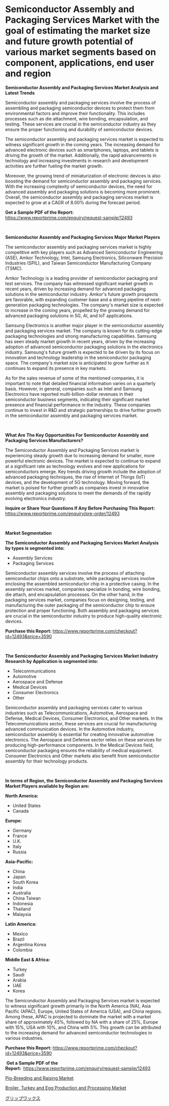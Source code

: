 <p><h1>Semiconductor Assembly and Packaging Services Market with the goal of estimating the market size and future growth potential of various market segments based on component, applications, end user and region</h1></p><p><strong>Semiconductor Assembly and Packaging Services Market Analysis and Latest Trends</strong></p>
<p><p>Semiconductor assembly and packaging services involve the process of assembling and packaging semiconductor devices to protect them from environmental factors and improve their functionality. This includes processes such as die attachment, wire bonding, encapsulation, and testing. These services are crucial in the semiconductor industry as they ensure the proper functioning and durability of semiconductor devices.</p><p>The semiconductor assembly and packaging services market is expected to witness significant growth in the coming years. The increasing demand for advanced electronic devices such as smartphones, laptops, and tablets is driving the growth of the market. Additionally, the rapid advancements in technology and increasing investments in research and development activities are further fueling the market growth.</p><p>Moreover, the growing trend of miniaturization of electronic devices is also boosting the demand for semiconductor assembly and packaging services. With the increasing complexity of semiconductor devices, the need for advanced assembly and packaging solutions is becoming more prominent. Overall, the semiconductor assembly and packaging services market is expected to grow at a CAGR of 8.00% during the forecast period.</p></p>
<p><strong>Get a Sample PDF of the Report:&nbsp;</strong> <a href="https://www.reportprime.com/enquiry/request-sample/12493">https://www.reportprime.com/enquiry/request-sample/12493</a></p>
<p>&nbsp;</p>
<p><strong>Semiconductor Assembly and Packaging Services Major Market Players</strong></p>
<p><p>The semiconductor assembly and packaging services market is highly competitive with key players such as Advanced Semiconductor Engineering (ASE), Amkor Technology, Intel, Samsung Electronics, Siliconware Precision Industries (SPIL), and Taiwan Semiconductor Manufacturing Company (TSMC). </p><p>Amkor Technology is a leading provider of semiconductor packaging and test services. The company has witnessed significant market growth in recent years, driven by increasing demand for advanced packaging solutions in the semiconductor industry. Amkor's future growth prospects are favorable, with expanding customer base and a strong pipeline of next-generation packaging technologies. The company's market size is expected to increase in the coming years, propelled by the growing demand for advanced packaging solutions in 5G, AI, and IoT applications.</p><p>Samsung Electronics is another major player in the semiconductor assembly and packaging services market. The company is known for its cutting-edge packaging technologies and strong manufacturing capabilities. Samsung has seen steady market growth in recent years, driven by the increasing adoption of advanced semiconductor packaging solutions in the electronics industry. Samsung's future growth is expected to be driven by its focus on innovation and technology leadership in the semiconductor packaging space. The company's market size is anticipated to grow further as it continues to expand its presence in key markets.</p><p>As for the sales revenue of some of the mentioned companies, it is important to note that detailed financial information varies on a quarterly basis. However, in general, companies such as Intel and Samsung Electronics have reported multi-billion-dollar revenues in their semiconductor business segments, indicating their significant market presence and financial performance in the industry. These companies continue to invest in R&D and strategic partnerships to drive further growth in the semiconductor assembly and packaging services market.</p></p>
<p>&nbsp;</p>
<p><strong>What Are The Key Opportunities For Semiconductor Assembly and Packaging Services Manufacturers?</strong></p>
<p><p>The Semiconductor Assembly and Packaging Services market is experiencing steady growth due to increasing demand for smaller, more powerful electronic devices. The market is expected to continue to expand at a significant rate as technology evolves and new applications for semiconductors emerge. Key trends driving growth include the adoption of advanced packaging techniques, the rise of Internet of Things (IoT) devices, and the development of 5G technology. Moving forward, the market is poised for further growth as companies invest in innovative assembly and packaging solutions to meet the demands of the rapidly evolving electronics industry.</p></p>
<p><strong>Inquire or Share Your Questions If Any Before Purchasing This Report:</strong> <a href="https://www.reportprime.com/enquiry/pre-order/12493">https://www.reportprime.com/enquiry/pre-order/12493</a></p>
<p>&nbsp;</p>
<p><strong>Market Segmentation</strong></p>
<p><strong>The Semiconductor Assembly and Packaging Services Market Analysis by types is segmented into:</strong></p>
<p><ul><li>Assembly Services</li><li>Packaging Services</li></ul></p>
<p><p>Semiconductor assembly services involve the process of attaching semiconductor chips onto a substrate, while packaging services involve enclosing the assembled semiconductor chip in a protective casing. In the assembly services market, companies specialize in bonding, wire bonding, die attach, and encapsulation processes. On the other hand, in the packaging services market, companies focus on designing, testing, and manufacturing the outer packaging of the semiconductor chip to ensure protection and proper functioning. Both assembly and packaging services are crucial in the semiconductor industry to produce high-quality electronic devices.</p></p>
<p><strong>Purchase this Report:&nbsp;</strong><a href="https://www.reportprime.com/checkout?id=12493&price=3590">https://www.reportprime.com/checkout?id=12493&price=3590</a></p>
<p>&nbsp;</p>
<p><strong>The Semiconductor Assembly and Packaging Services Market Industry Research by Application is segmented into:</strong></p>
<p><ul><li>Telecommunications</li><li>Automotive</li><li>Aerospace and Defense</li><li>Medical Devices</li><li>Consumer Electronics</li><li>Other</li></ul></p>
<p><p>Semiconductor assembly and packaging services cater to various industries such as Telecommunications, Automotive, Aerospace and Defense, Medical Devices, Consumer Electronics, and Other markets. In the Telecommunications sector, these services are crucial for manufacturing advanced communication devices. In the Automotive industry, semiconductor assembly is essential for creating innovative automotive electronics. The Aerospace and Defense sector relies on these services for producing high-performance components. In the Medical Devices field, semiconductor packaging ensures the reliability of medical equipment. Consumer Electronics and Other markets also benefit from semiconductor assembly for their technology products.</p></p>
<p>&nbsp;</p>
<p><strong>In terms of Region, the Semiconductor Assembly and Packaging Services Market Players available by Region are:</strong></p>
<p>
    <p> <strong> North America: </strong>
        <ul>
            <li>United States</li>
            <li>Canada</li>
        </ul>
        </p> 
    <p> <strong> Europe: </strong>
        <ul>
            <li>Germany</li>
            <li>France</li>
            <li>U.K.</li>
            <li>Italy</li>
            <li>Russia</li>
        </ul>
        </p> 
    <p> <strong> Asia-Pacific: </strong>
        <ul>
            <li>China</li>
            <li>Japan</li>
            <li>South Korea</li>
            <li>India</li>
            <li>Australia</li>
            <li>China Taiwan</li>
            <li>Indonesia</li>
            <li>Thailand</li>
            <li>Malaysia</li>
        </ul>
        </p> 
    <p> <strong> Latin America: </strong>
        <ul>
            <li>Mexico</li>
            <li>Brazil</li>
            <li>Argentina Korea</li>
            <li>Colombia</li>
        </ul>
        </p> 
    <p> <strong> Middle East & Africa: </strong>
        <ul>
            <li>Turkey</li>
            <li>Saudi</li>
            <li>Arabia</li>
            <li>UAE</li>
            <li>Korea</li>
        </ul>
    </p>
    </p>
<p><p>The Semiconductor Assembly and Packaging Services market is expected to witness significant growth primarily in the North America (NA), Asia Pacific (APAC), Europe, United States of America (USA), and China regions. Among these, APAC is projected to dominate the market with a market share of approximately 45%, followed by NA with a share of 25%, Europe with 15%, USA with 10%, and China with 5%. This growth can be attributed to the increasing demand for advanced semiconductor technologies in various industries.</p></p>
<p><strong>Purchase this Report: </strong><a href="https://www.reportprime.com/checkout?id=12493&price=3590">https://www.reportprime.com/checkout?id=12493&price=3590</a></p>
<p>&nbsp;<strong>Get a Sample PDF of the Report:&nbsp;&nbsp;</strong><a href="https://www.reportprime.com/enquiry/request-sample/12493">https://www.reportprime.com/enquiry/request-sample/12493</a></p>
<p><strong></strong></p>
<p><p><a href="https://issuu.com/reportprime-2/docs/pig-breeding-and-raising-market-size-2030.pptx">Pig-Breeding and Raising Market</a></p><p><a href="https://issuu.com/reportprime-2/docs/broiler-turkey-and-egg-production-and-processing-m">Broiler, Turkey and Egg Production and Processing Market</a></p><p><a href="https://medium.com/@sheilabruen2023/%E3%82%B0%E3%83%AA%E3%83%83%E3%83%97%E3%83%AF%E3%83%83%E3%82%AF%E3%82%B9%E5%B8%82%E5%A0%B4%E3%81%AE%E6%83%85%E5%A0%B1-%E5%B8%82%E5%A0%B4%E3%81%AE%E3%83%88%E3%83%AC%E3%83%B3%E3%83%89-%E6%88%90%E9%95%B7-2024%E5%B9%B4%E3%81%8B%E3%82%892031%E5%B9%B4%E3%81%BE%E3%81%A7%E3%81%AE%E4%BA%88%E6%B8%AC-ed5441c5a99a">グリップワックス</a></p></p>